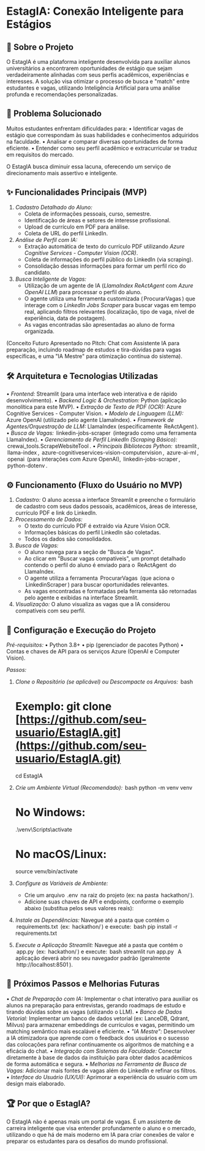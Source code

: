 # EstagIA: Conexão Inteligente para Estágios

## 🚀 Sobre o Projeto

O EstagIA é uma plataforma inteligente desenvolvida para auxiliar alunos universitários a encontrarem oportunidades de estágio que sejam verdadeiramente alinhadas com seus perfis acadêmicos, experiências e interesses. A solução visa otimizar o processo de busca e "match" entre estudantes e vagas, utilizando Inteligência Artificial para uma análise profunda e recomendações personalizadas.

## 🎯 Problema Solucionado

Muitos estudantes enfrentam dificuldades para:
•⁠  ⁠Identificar vagas de estágio que correspondam às suas habilidades e conhecimentos adquiridos na faculdade.
•⁠  ⁠Analisar e comparar diversas oportunidades de forma eficiente.
•⁠  ⁠Entender como seu perfil acadêmico e extracurricular se traduz em requisitos do mercado.

O EstagIA busca diminuir essa lacuna, oferecendo um serviço de direcionamento mais assertivo e inteligente.

## ✨ Funcionalidades Principais (MVP)

1.  *Cadastro Detalhado do Aluno:*
    * Coleta de informações pessoais, curso, semestre.
    * Identificação de áreas e setores de interesse profissional.
    * Upload de currículo em PDF para análise.
    * Coleta de URL do perfil LinkedIn.
2.  *Análise de Perfil com IA:*
    * Extração automática de texto do currículo PDF utilizando *Azure Cognitive Services - Computer Vision (OCR)*.
    * Coleta de informações do perfil público do LinkedIn (via scraping).
    * Consolidação dessas informações para formar um perfil rico do candidato.
3.  *Busca Inteligente de Vagas:*
    * Utilização de um agente de IA (*LlamaIndex ReActAgent* com *Azure OpenAI LLM*) para processar o perfil do aluno.
    * O agente utiliza uma ferramenta customizada (⁠ ProcurarVagas ⁠) que interage com o *LinkedIn Jobs Scraper* para buscar vagas em tempo real, aplicando filtros relevantes (localização, tipo de vaga, nível de experiência, data de postagem).
    * As vagas encontradas são apresentadas ao aluno de forma organizada.

(Conceito Futuro Apresentado no Pitch: Chat com Assistente IA para preparação, incluindo roadmap de estudos e tira-dúvidas para vagas específicas, e uma "IA Mestre" para otimização contínua do sistema).

## 🛠️ Arquitetura e Tecnologias Utilizadas

•⁠  ⁠*Frontend:* Streamlit (para uma interface web interativa e de rápido desenvolvimento).
•⁠  ⁠*Backend Logic & Orchestration:* Python (aplicação monolítica para este MVP).
•⁠  ⁠*Extração de Texto de PDF (OCR):* Azure Cognitive Services - Computer Vision.
•⁠  ⁠*Modelo de Linguagem (LLM):* Azure OpenAI (utilizado pelo agente LlamaIndex).
•⁠  ⁠*Framework de Agentes/Orquestração de LLM:* LlamaIndex (especificamente ⁠ ReActAgent ⁠).
•⁠  ⁠*Busca de Vagas:* ⁠ linkedin-jobs-scraper ⁠ (integrado como uma ferramenta LlamaIndex).
•⁠  ⁠*Gerenciamento de Perfil LinkedIn (Scraping Básico):* ⁠ crewai_tools.ScrapeWebsiteTool ⁠.
•⁠  ⁠*Principais Bibliotecas Python:* ⁠ streamlit ⁠, ⁠ llama-index ⁠, ⁠ azure-cognitiveservices-vision-computervision ⁠, ⁠ azure-ai-ml ⁠, ⁠ openai ⁠ (para interações com Azure OpenAI), ⁠ linkedin-jobs-scraper ⁠, ⁠ python-dotenv ⁠.

## ⚙️ Funcionamento (Fluxo do Usuário no MVP)

1.  *Cadastro:* O aluno acessa a interface Streamlit e preenche o formulário de cadastro com seus dados pessoais, acadêmicos, áreas de interesse, currículo PDF e link do LinkedIn.
2.  *Processamento de Dados:*
    * O texto do currículo PDF é extraído via Azure Vision OCR.
    * Informações básicas do perfil LinkedIn são coletadas.
    * Todos os dados são consolidados.
3.  *Busca de Vagas:*
    * O aluno navega para a seção de "Busca de Vagas".
    * Ao clicar em "Buscar vagas compatíveis", um prompt detalhado contendo o perfil do aluno é enviado para o ⁠ ReActAgent ⁠ do LlamaIndex.
    * O agente utiliza a ferramenta ⁠ ProcurarVagas ⁠ (que aciona o ⁠ LinkedinScraper ⁠) para buscar oportunidades relevantes.
    * As vagas encontradas e formatadas pela ferramenta são retornadas pelo agente e exibidas na interface Streamlit.
4.  *Visualização:* O aluno visualiza as vagas que a IA considerou compatíveis com seu perfil.

## 🔧 Configuração e Execução do Projeto

*Pré-requisitos:*
•⁠  ⁠Python 3.8+
•⁠  ⁠pip (gerenciador de pacotes Python)
•⁠  ⁠Contas e chaves de API para os serviços Azure (OpenAI e Computer Vision).

*Passos:*

1.  *Clone o Repositório (se aplicável) ou Descompacte os Arquivos:*
    ⁠ bash
    # Exemplo: git clone [https://github.com/seu-usuario/EstagIA.git](https://github.com/seu-usuario/EstagIA.git)
    cd EstagIA
     ⁠

2.  *Crie um Ambiente Virtual (Recomendado):*
    ⁠ bash
    python -m venv venv
    # No Windows:
    .\venv\Scripts\activate
    # No macOS/Linux:
    source venv/bin/activate
     ⁠

3.  *Configure as Variáveis de Ambiente:*
    * Crie um arquivo ⁠ .env ⁠ na raiz do projeto (ex: na pasta ⁠ hackathon/ ⁠).
    * Adicione suas chaves de API e endpoints, conforme o exemplo abaixo (substitua pelos seus valores reais):
        
4.  *Instale as Dependências:*
    Navegue até a pasta que contém o ⁠ requirements.txt ⁠ (ex: ⁠ hackathon/ ⁠) e execute:
    ⁠ bash
    pip install -r requirements.txt
     ⁠

5.  *Execute a Aplicação Streamlit:*
    Navegue até a pasta que contém o ⁠ app.py ⁠ (ex: ⁠ hackathon/ ⁠) e execute:
    ⁠ bash
    streamlit run app.py
     ⁠
    A aplicação deverá abrir no seu navegador padrão (geralmente ⁠ http://localhost:8501 ⁠).

## 🔮 Próximos Passos e Melhorias Futuras

•⁠  ⁠*Chat de Preparação com IA:* Implementar o chat interativo para auxiliar os alunos na preparação para entrevistas, gerando roadmaps de estudo e tirando dúvidas sobre as vagas (utilizando o LLM).
•⁠  ⁠*Banco de Dados Vetorial:* Implementar um banco de dados vetorial (ex: LanceDB, Qdrant, Milvus) para armazenar embeddings de currículos e vagas, permitindo um matching semântico mais escalável e eficiente.
•⁠  ⁠*"IA Mestre":* Desenvolver a IA otimizadora que aprende com o feedback dos usuários e o sucesso das colocações para refinar continuamente os algoritmos de matching e a eficácia do chat.
•⁠  ⁠*Integração com Sistemas da Faculdade:* Conectar diretamente à base de dados da instituição para obter dados acadêmicos de forma automática e segura.
•⁠  ⁠*Melhorias na Ferramenta de Busca de Vagas:* Adicionar mais fontes de vagas além do LinkedIn e refinar os filtros.
•⁠  ⁠*Interface do Usuário (UX/UI):* Aprimorar a experiência do usuário com um design mais elaborado.

## 🏆 Por que o EstagIA?

O EstagIA não é apenas mais um portal de vagas. É um assistente de carreira inteligente que visa entender profundamente o aluno e o mercado, utilizando o que há de mais moderno em IA para criar conexões de valor e preparar os estudantes para os desafios do mundo profissional.
